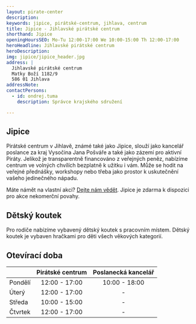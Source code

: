 ```yaml
---
layout: pirate-center
description:
keywords: jipice, pirátské-centrum, jihlava, centrum
title: Jipice - Jihlavské pirátské centrum
shorthand: Jipice
openingHoursSEO: Mo-Tu 12:00-17:00 We 10:00-15:00 Th 12:00-17:00
heroHeadline: Jihlavské pirátské centrum
heroDescription:
img: jipice/jipice_header.jpg
address: |
  Jihlavské pirátské centrum
  Matky Boží 1182/9
  586 01 Jihlava
addressNote:
contactPersons:
  - id: ondrej.tuma
    description: Správce krajského sdružení

---
```


## Jipice

Pirátské centrum v Jihlavě, známé také jako Jipice, slouží jako kancelář poslance za kraj Vysočina Jana Pošváře a také jako zázemí pro aktivní Piráty. Jelikož je transparentně financováno z veřejných peněz, nabízíme centrum ve volných chvílích bezplatně k užitku i vám. Může se hodit na veřejné přednášky, workshopy nebo třeba jako prostor k uskutečnění vašeho jedinečného nápadu.

Máte námět na vlastní akci? <a href="https://docs.google.com/forms/d/e/1FAIpQLSe1LKCLdqWKdgvQiCW8MFcciluAYWUNlUSY1w5H1kDCjviZmg/viewform?c=0&w=1">Dejte nám vědět</a>. Jipice je zdarma k dispozici pro akce nekomerční povahy.

## Dětský koutek

Pro rodiče nabízíme vybavený dětský koutek s pracovním místem. Dětský koutek je vybaven hračkami pro děti všech věkových kategorií.

## Otevírací doba

|            | Pirátské centrum    | Poslanecká kancelář |
|------------|:-------------------:|:-------------------:|
| Pondělí    | 12:00 - 17:00       | 10:00 - 18:00       |
| Úterý      | 12:00 - 17:00       | -                   |
| Středa     | 10:00 - 15:00       | -                   |
| Čtvrtek    | 12:00 - 17:00       | -                   |

